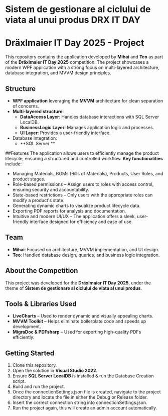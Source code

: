 # Sistem de gestionare al ciclului de viata al unui produs DRX IT DAY
# Dräxlmaier IT Day 2025 - Project

This repository contains the application developed by **Mihai** and **Teo** as part of the **Dräxlmaier IT Day 2025** competition. The project showcases a modern WPF application with a strong focus on multi-layered architecture, database integration, and MVVM design principles.

## Structure
- **WPF application** leveraging the **MVVM** architecture for clean separation of concerns.
- **Multi-layered structure**:
  - **DataAccess Layer**: Handles database interactions with SQL Server LocalDB.
  - **BusinessLogic Layer**: Manages application logic and processes.
  - **UI Layer**: Provides a user-friendly interface.
- Database integration:
  - **SQL Server **

##Features
The application allows users to efficiently manage the product lifecycle, ensuring a structured and controlled workflow. **Key functionalities** include:

- Managing Materials, BOMs (Bills of Materials), Products, User Roles, and product stages.
- Role-based permissions – Assign users to roles with access control, ensuring security and accountability.
- State-based restrictions – Only users with the appropriate roles can modify a product's state.
- Generating dynamic charts to visualize product lifecycle data.
- Exporting PDF reports for analysis and documentation.
- Intuitive and modern UI/UX – The application offers a sleek, user-friendly interface designed for efficiency and ease of use.

## Team
- **Mihai**: Focused on architecture, MVVM implementation, and UI design.
- **Teo**: Handled database design, queries, and business logic integration.

## About the Competition
This project was developed for the **Dräxlmaier IT Day 2025**, under the theme of **Sistem de gestionare al ciclului de viata al unui produs**.

## Tools & Libraries Used
- **LiveCharts** – Used to render dynamic and visually appealing charts.  
- **MVVM Toolkit** – Helps eliminate boilerplate code and speeds up development.  
- **MigraDoc & PDFsharp** – Used for exporting high-quality PDFs efficiently.
  
## Getting Started
1. Clone this repository.
2. Open the solution in **Visual Studio 2022**.
3. Ensure **SQL Server LocalDB** is installed & run the Database Creation script.
5. Build and run the project.
6. Once the connectionSettings.json file is created, navigate to the project directory and locate the file in either the Debug or Release folder.
7. Insert the correct connection string into connectionSettings.json.
8. Run the project again, this will create an admin account automatically.



   

